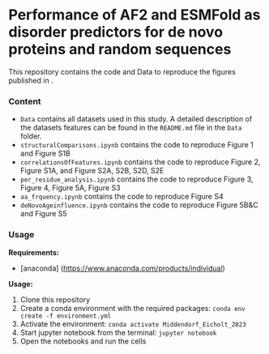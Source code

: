 # Performance of AF2 and ESMFold as disorder predictors for de novo proteins and random sequences

This repository contains the code and Data to reproduce the figures published in <Doi here>.

### Content

- `Data` contains all datasets used in this study. A detailed description of the datasets features can be found in the `README.md` file in the `Data` folder.
- `structuralComparisons.ipynb` contains the code to reproduce Figure 1 and Figure S1B
- `correlationsOfFeatures.ipynb` contains the code to reproduce Figure 2, Figure S1A, and Figure S2A, S2B, S2D, S2E
- `per_residue_analysis.ipynb` contains the code to reproduce Figure 3, Figure 4, Figure 5A, Figure S3
- `aa_frquency.ipynb` contains the code to reproduce Figure S4
- `deNovoAgeinfluence.ipynb` contains the code to reproduce Figure 5B&C and Figure S5

### Usage

**Requirements:**
- [anaconda] (https://www.anaconda.com/products/individual)

**Usage:**
1. Clone this repository
2. Create a conda environment with the required packages: `conda env create -f environment.yml`
3. Activate the environment: `conda activate Middendorf_Eicholt_2023`
4. Start jupyter notebook from the terminal: `jupyter notebook`
5. Open the notebooks and run the cells

